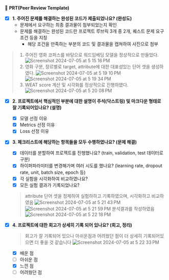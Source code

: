 
🔑 **PRT(Peer Review Template)**

- [X]  **1. 주어진 문제를 해결하는 완성된 코드가 제출되었나요? (완성도)**
    - 문제에서 요구하는 최종 결과물이 첨부되었는지 확인
    - 문제를 해결하는 완성된 코드란 프로젝트 루브릭 3개 중 2개,
    퀘스트 문제 요구조건 등을 지칭
        - 해당 조건을 만족하는 부분의 코드 및 결과물을 캡쳐하여 사진으로 첨부
  >1. 주어진 영화 코퍼스를 바탕으로 워드임베딩 모델을 정상적으로 만들었다.
  >![Screenshot 2024-07-05 at 5 15 16 PM](https://github.com/seojingjin/AIFFEL/assets/169735953/47d414b9-66b8-42db-97d4-f95a34b51fba)
  >2. 영화 구분, 장르별로 target, attribute에 대한 대표성있는 단어 셋을 생성하였다.
  >![Screenshot 2024-07-05 at 5 19 10 PM](https://github.com/seojingjin/AIFFEL/assets/169735953/e993e877-cc10-4152-9a8d-66810c56334a)
  >![Screenshot 2024-07-05 at 5 19 34 PM](https://github.com/seojingjin/AIFFEL/assets/169735953/acd821e8-88f2-48d0-8c76-b5baee3c2169)
  >3. WEAT score 계산 및 시각화를 정상적으로 진행하였다.
  > ![Screenshot 2024-07-05 at 5 20 08 PM](https://github.com/seojingjin/AIFFEL/assets/169735953/54c43b75-fa14-45c6-a634-28f692338199)

  
- [X]  **2. 프로젝트에서 핵심적인 부분에 대한 설명이 주석(닥스트링) 및 마크다운 형태로 잘 기록되어있나요? (설명)**
    - [X]  모델 선정 이유
    - [X]  Metrics 선정 이유
    - [X]  Loss 선정 이유

- [X]  **3. 체크리스트에 해당하는 항목들을 모두 수행하였나요? (문제 해결)**
    - [X]  데이터를 분할하여 프로젝트를 진행했나요? (train, validation, test 데이터로 구분)
    - [X]  하이퍼파라미터를 변경해가며 여러 시도를 했나요? (learning rate, dropout rate, unit, batch size, epoch 등)
    - [X]  각 실험을 시각화하여 비교하였나요?
    - [X]  모든 실험 결과가 기록되었나요?
      > attribute 단어 셋을 정제하여 실험하하고 기록하였으며, 시각화하고 비교하였음
      > ![Screenshot 2024-07-05 at 5 21 43 PM](https://github.com/seojingjin/AIFFEL/assets/169735953/8ad85d90-5b31-4f14-b943-dfc020925f81)
      > ![Screenshot 2024-07-05 at 5 21 59 PM](https://github.com/seojingjin/AIFFEL/assets/169735953/2c6aecfe-2a20-4ce2-8e6f-35ce109a0024)
      > 분석결과를 작성하였음
      > ![Screenshot 2024-07-05 at 5 22 18 PM](https://github.com/seojingjin/AIFFEL/assets/169735953/08124825-f922-4e43-a36a-e5d200d8753b)




- [X]  **4. 프로젝트에 대한 회고가 상세히 기록 되어 있나요? (회고, 정리)**
      
      >회고가 잘 기록되어 있으나 아쉬운점과 어려웠던 점이 더 상세히 기록되어있으면 더 좋을 것 같습니다
      > ![Screenshot 2024-07-05 at 5 22 33 PM](https://github.com/seojingjin/AIFFEL/assets/169735953/1f6b7e8a-549d-4ca6-b69d-3efae4ac0601)
    - [X]  배운 점
    - [ ]  아쉬운 점
    - [X]  느낀 점
    - [ ]  어려웠던 점
